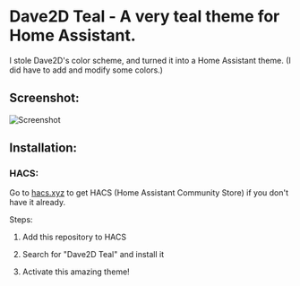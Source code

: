 # Dave2D Teal - A very teal theme for Home Assistant.

I stole Dave2D's color scheme, and turned it into a Home Assistant theme. (I did have to add and modify some colors.)

## Screenshot:

![Screenshot](https://i.imgur.com/X1GQyM3.png)

## Installation:

### HACS:

Go to [hacs.xyz](https://hacs.xyz) to get HACS (Home Assistant Community Store) if you don't have it already.

Steps: 

1. Add this repository to HACS

2. Search for "Dave2D Teal" and install it

3. Activate this amazing theme!
